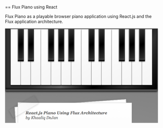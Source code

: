 == Flux Piano using React

Flux Piano as a playable browser piano application using React.js and the Flux
application architecture.

![screenshot](/screenshot.png)
